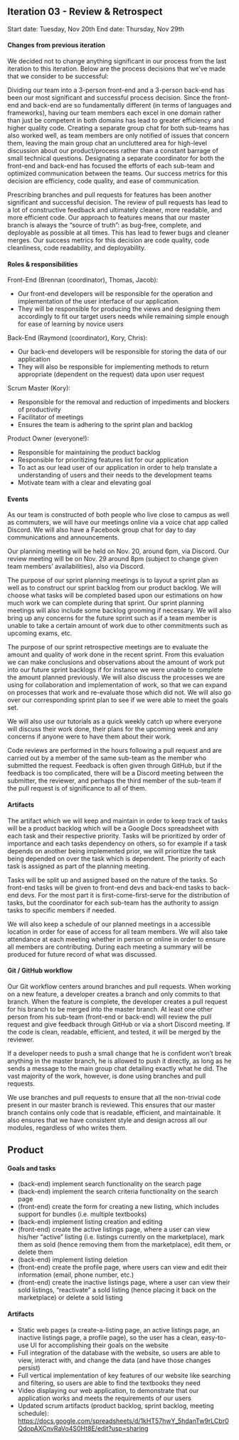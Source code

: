 ## Iteration 03 - Review & Retrospect
Start date: Tuesday, Nov 20th
End date: Thursday, Nov 29th

#### Changes from previous iteration

We decided not to change anything significant in our process from the last iteration to this iteration. Below are the process decisions that we’ve made that we consider to be successful:

Dividing our team into a 3-person front-end and a 3-person back-end has been our most significant and successful process decision. Since the front-end and back-end are so fundamentally different (in terms of languages and frameworks), having our team members each excel in one domain rather than just be competent in both domains has lead to greater efficiency and higher quality code. Creating a separate group chat for both sub-teams has also worked well, as team members are only notified of issues that concern them, leaving the main group chat an uncluttered area for high-level discussion about our product/process rather than a constant barrage of small technical questions. Designating a separate coordinator for both the front-end and back-end has focused the efforts of each sub-team and optimized communication between the teams. Our success metrics for this decision are efficiency, code quality, and ease of communication.

Prescribing branches and pull requests for features has been another significant and successful decision. The review of pull requests has lead to a lot of constructive feedback and ultimately cleaner, more readable, and more efficient code. Our approach to features means that our master branch is always the “source of truth”: as bug-free, complete, and deployable as possible at all times. This has lead to fewer bugs and cleaner merges. Our success metrics for this decision are code quality, code cleanliness, code readability, and deployability.

#### Roles & responsibilities

Front-End (Brennan (coordinator), Thomas, Jacob):
- Our front-end developers will be responsible for the operation and implementation of the user interface of our application.
- They will be responsible for producing the views and designing them accordingly to fit our target users needs while remaining simple enough for ease of learning by novice users

Back-End (Raymond (coordinator), Kory, Chris):
- Our back-end developers will be responsible for storing the data of our application
- They will also be responsible for implementing methods to return appropriate (dependent on the request) data upon user request

Scrum Master (Kory):
- Responsible for the removal and reduction of impediments and blockers of productivity
- Facilitator of meetings
- Ensures the team is adhering to the sprint plan and backlog

Product Owner (everyone!):
- Responsible for maintaining the product backlog
- Responsible for prioritizing features list for our application
- To act as our lead user of our application in order to help translate a understanding of users and their needs to the development teams
- Motivate team with a clear and elevating goal

#### Events

As our team is constructed of both people who live close to campus as well as commuters, we will have our meetings online via a voice chat app called Discord. We will also have a Facebook group chat for day to day communications and announcements.

Our planning meeting will be held on Nov. 20, around 6pm, via Discord. Our review meeting will be on Nov. 29 around 8pm (subject to change given team members’ availabilities), also via Discord.

The purpose of our sprint planning meetings is to layout a sprint plan as well as to construct our sprint backlog from our product backlog. We will choose what tasks will be completed based upon our estimations on how much work we can complete during that sprint. Our sprint planning meetings will also include some backlog grooming if necessary. We will also bring up any concerns for the future sprint such as if a team member is unable to take a certain amount of work due to other commitments such as upcoming exams, etc.

The purpose of our sprint retrospective meetings are to evaluate the amount and quality of work done in the recent sprint. From this evaluation we can make conclusions and observations about the amount of work put into our future sprint backlogs if for instance we were unable to complete the amount planned previously. We will also discuss the processes we are using for collaboration and implementation of work, so that we can expand on processes that work and re-evaluate those which did not. We will also go over our corresponding sprint plan to see if we were able to meet the goals set.

We will also use our tutorials as a quick weekly catch up where everyone will discuss their work done, their plans for the upcoming week and any concerns if anyone were to have them about their work.

Code reviews are performed in the hours following a pull request and are carried out by a member of the same sub-team as the member who submitted the request. Feedback is often given through GitHub, but if the feedback is too complicated, there will be a Discord meeting between the submitter, the reviewer, and perhaps the third member of the sub-team if the pull request is of significance to all of them.


#### Artifacts

The artifact which we will keep and maintain in order to keep track of tasks will be a product backlog which will be a Google Docs spreadsheet with each task and their respective priority. Tasks will be prioritized by order of importance and each tasks dependency on others, so for example if a task depends on another being implemented prior, we will prioritize the task being depended on over the task which is dependent. The priority of each task is assigned as part of the planning meeting.

Tasks will be split up and assigned based on the nature of the tasks. So front-end tasks will be given to front-end devs and back-end tasks to back-end devs. For the most part it is first-come-first-serve for the distribution of tasks, but the coordinator for each sub-team has the authority to assign tasks to specific members if needed.

We will also keep a schedule of our planned meetings in a accessible location in order for ease of access for all team members. We will also take attendance at each meeting whether in person or online in order to ensure all members are contributing. During each meeting a summary will be produced for future record of what was discussed.

#### Git / GitHub workflow

Our Git workflow centers around branches and pull requests. When working on a new feature, a developer creates a branch and only commits to that branch. When the feature is complete, the developer creates a pull request for his branch to be merged into the master branch. At least one other person from his sub-team (front-end or back-end) will review the pull request and give feedback through GitHub or via a short Discord meeting. If the code is clean, readable, efficient, and tested, it will be merged by the reviewer.

If a developer needs to push a small change that he is confident won’t break anything in the master branch, he is allowed to push it directly, as long as he sends a message to the main group chat detailing exactly what he did. The vast majority of the work, however, is done using branches and pull requests.

We use branches and pull requests to ensure that all the non-trivial code present in our master branch is reviewed. This ensures that our master branch contains only code that is readable, efficient, and maintainable. It also ensures that we have consistent style and design across all our modules, regardless of who writes them.  


## Product

#### Goals and tasks

- (back-end) implement search functionality on the search page
- (back-end) implement the search criteria functionality on the search page
- (front-end) create the form for creating a new listing, which includes support for bundles (i.e. multiple textbooks)
- (back-end) implement listing creation and editing
- (front-end) create the active listings page, where a user can view his/her “active” listing (i.e. listings currently on the marketplace), mark them as sold (hence removing them from the marketplace), edit them, or delete them
- (back-end) implement listing deletion
- (front-end) create the profile page, where users can view and edit their information (email, phone number, etc.)
- (front-end) create the inactive listings page, where a user can view their sold listings,  “reactivate” a sold listing (hence placing it back on the marketplace) or delete a sold listing



#### Artifacts

- Static web pages (a create-a-listing page, an active listings page, an inactive listings page, a profile page), so the user has a clean, easy-to-use UI for accomplishing their goals on the website
- Full integration of the database with the website, so users are able to view, interact with, and change the data (and have those changes persist)
- Full vertical implementation of key features of our website like searching and filtering, so users are able to find the textbooks they need
- Video displaying our web application, to demonstrate that our application works and meets the requirements of our users
- Updated scrum artifacts (product backlog, sprint backlog, meeting schedule): https://docs.google.com/spreadsheets/d/1kHT57hwY_5hdanTw9rLCbr0QdopAXCnvRaVo4S0Ht8E/edit?usp=sharing
